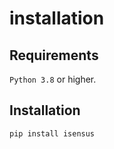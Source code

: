 # installation

## Requirements

`Python 3.8` or higher.

## Installation

```bash
pip install isensus
```
